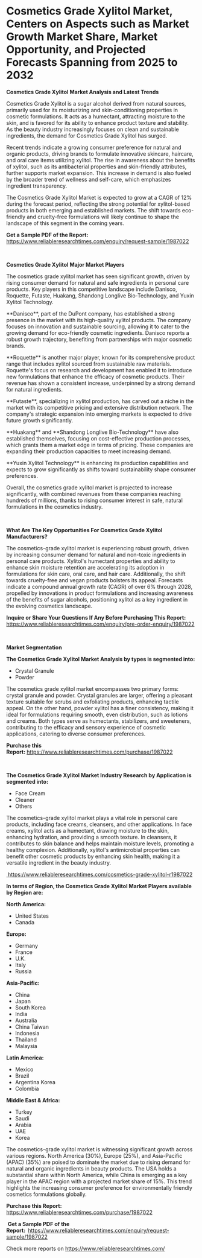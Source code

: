 <p><h1>Cosmetics Grade Xylitol Market, Centers on Aspects such as Market Growth Market Share, Market Opportunity, and Projected Forecasts Spanning from 2025 to 2032</h1></p><p><strong>Cosmetics Grade Xylitol Market Analysis and Latest Trends</strong></p>
<p><p>Cosmetics Grade Xylitol is a sugar alcohol derived from natural sources, primarily used for its moisturizing and skin-conditioning properties in cosmetic formulations. It acts as a humectant, attracting moisture to the skin, and is favored for its ability to enhance product texture and stability. As the beauty industry increasingly focuses on clean and sustainable ingredients, the demand for Cosmetics Grade Xylitol has surged. </p><p>Recent trends indicate a growing consumer preference for natural and organic products, driving brands to formulate innovative skincare, haircare, and oral care items utilizing xylitol. The rise in awareness about the benefits of xylitol, such as its antibacterial properties and skin-friendly attributes, further supports market expansion. This increase in demand is also fueled by the broader trend of wellness and self-care, which emphasizes ingredient transparency.</p><p>The Cosmetics Grade Xylitol Market is expected to grow at a CAGR of 12% during the forecast period, reflecting the strong potential for xylitol-based products in both emerging and established markets. The shift towards eco-friendly and cruelty-free formulations will likely continue to shape the landscape of this segment in the coming years.</p></p>
<p><strong>Get a Sample PDF of the Report:&nbsp;</strong> <a href="https://www.reliableresearchtimes.com/enquiry/request-sample/1987022?utm_campaign=3532&utm_medium=2&utm_source=Github&utm_content=ia&utm_term=03042025&utm_id=cosmetics-grade-xylitol">https://www.reliableresearchtimes.com/enquiry/request-sample/1987022</a></p>
<p>&nbsp;</p>
<p><strong>Cosmetics Grade Xylitol Major Market Players</strong></p>
<p><p>The cosmetics grade xylitol market has seen significant growth, driven by rising consumer demand for natural and safe ingredients in personal care products. Key players in this competitive landscape include Danisco, Roquette, Futaste, Huakang, Shandong Longlive Bio-Technology, and Yuxin Xylitol Technology.</p><p>**Danisco**, part of the DuPont company, has established a strong presence in the market with its high-quality xylitol products. The company focuses on innovation and sustainable sourcing, allowing it to cater to the growing demand for eco-friendly cosmetic ingredients. Danisco reports a robust growth trajectory, benefiting from partnerships with major cosmetic brands.</p><p>**Roquette** is another major player, known for its comprehensive product range that includes xylitol sourced from sustainable raw materials. Roquette's focus on research and development has enabled it to introduce new formulations that enhance the efficacy of cosmetic products. Their revenue has shown a consistent increase, underpinned by a strong demand for natural ingredients.</p><p>**Futaste**, specializing in xylitol production, has carved out a niche in the market with its competitive pricing and extensive distribution network. The company's strategic expansion into emerging markets is expected to drive future growth significantly.</p><p>**Huakang** and **Shandong Longlive Bio-Technology** have also established themselves, focusing on cost-effective production processes, which grants them a market edge in terms of pricing. These companies are expanding their production capacities to meet increasing demand.</p><p>**Yuxin Xylitol Technology** is enhancing its production capabilities and expects to grow significantly as shifts toward sustainability shape consumer preferences. </p><p>Overall, the cosmetics grade xylitol market is projected to increase significantly, with combined revenues from these companies reaching hundreds of millions, thanks to rising consumer interest in safe, natural formulations in the cosmetics industry.</p></p>
<p>&nbsp;</p>
<p><strong>What Are The Key Opportunities For Cosmetics Grade Xylitol Manufacturers?</strong></p>
<p><p>The cosmetics-grade xylitol market is experiencing robust growth, driven by increasing consumer demand for natural and non-toxic ingredients in personal care products. Xylitol's humectant properties and ability to enhance skin moisture retention are accelerating its adoption in formulations for skin care, oral care, and hair care. Additionally, the shift towards cruelty-free and vegan products bolsters its appeal. Forecasts indicate a compound annual growth rate (CAGR) of over 6% through 2028, propelled by innovations in product formulations and increasing awareness of the benefits of sugar alcohols, positioning xylitol as a key ingredient in the evolving cosmetics landscape.</p></p>
<p><strong>Inquire or Share Your Questions If Any Before Purchasing This Report:</strong> <a href="https://www.reliableresearchtimes.com/enquiry/pre-order-enquiry/1987022?utm_campaign=3532&utm_medium=2&utm_source=Github&utm_content=ia&utm_term=03042025&utm_id=cosmetics-grade-xylitol">https://www.reliableresearchtimes.com/enquiry/pre-order-enquiry/1987022</a></p>
<p>&nbsp;</p>
<p><strong>Market Segmentation</strong></p>
<p><strong>The Cosmetics Grade Xylitol Market Analysis by types is segmented into:</strong></p>
<p><ul><li>Crystal Granule</li><li>Powder</li></ul></p>
<p><p>The cosmetics grade xylitol market encompasses two primary forms: crystal granule and powder. Crystal granules are larger, offering a pleasant texture suitable for scrubs and exfoliating products, enhancing tactile appeal. On the other hand, powder xylitol has a finer consistency, making it ideal for formulations requiring smooth, even distribution, such as lotions and creams. Both types serve as humectants, stabilizers, and sweeteners, contributing to the efficacy and sensory experience of cosmetic applications, catering to diverse consumer preferences.</p></p>
<p><strong>Purchase this Report:&nbsp;</strong><a href="https://www.reliableresearchtimes.com/purchase/1987022?utm_campaign=3532&utm_medium=2&utm_source=Github&utm_content=ia&utm_term=03042025&utm_id=cosmetics-grade-xylitol">https://www.reliableresearchtimes.com/purchase/1987022</a></p>
<p>&nbsp;</p>
<p><strong>The Cosmetics Grade Xylitol Market Industry Research by Application is segmented into:</strong></p>
<p><ul><li>Face Cream</li><li>Cleaner</li><li>Others</li></ul></p>
<p><p>The cosmetics-grade xylitol market plays a vital role in personal care products, including face creams, cleansers, and other applications. In face creams, xylitol acts as a humectant, drawing moisture to the skin, enhancing hydration, and providing a smooth texture. In cleansers, it contributes to skin balance and helps maintain moisture levels, promoting a healthy complexion. Additionally, xylitol's antimicrobial properties can benefit other cosmetic products by enhancing skin health, making it a versatile ingredient in the beauty industry.</p></p>
<p><a href="https://www.reliableresearchtimes.com/cosmetics-grade-xylitol-r1987022?utm_campaign=3532&utm_medium=2&utm_source=Github&utm_content=ia&utm_term=03042025&utm_id=cosmetics-grade-xylitol">&nbsp;https://www.reliableresearchtimes.com/cosmetics-grade-xylitol-r1987022</a></p>
<p><strong>In terms of Region, the Cosmetics Grade Xylitol Market Players available by Region are:</strong></p>
<p>
    <p> <strong> North America: </strong>
        <ul>
            <li>United States</li>
            <li>Canada</li>
        </ul>
        </p> 
    <p> <strong> Europe: </strong>
        <ul>
            <li>Germany</li>
            <li>France</li>
            <li>U.K.</li>
            <li>Italy</li>
            <li>Russia</li>
        </ul>
        </p> 
    <p> <strong> Asia-Pacific: </strong>
        <ul>
            <li>China</li>
            <li>Japan</li>
            <li>South Korea</li>
            <li>India</li>
            <li>Australia</li>
            <li>China Taiwan</li>
            <li>Indonesia</li>
            <li>Thailand</li>
            <li>Malaysia</li>
        </ul>
        </p> 
    <p> <strong> Latin America: </strong>
        <ul>
            <li>Mexico</li>
            <li>Brazil</li>
            <li>Argentina Korea</li>
            <li>Colombia</li>
        </ul>
        </p> 
    <p> <strong> Middle East & Africa: </strong>
        <ul>
            <li>Turkey</li>
            <li>Saudi</li>
            <li>Arabia</li>
            <li>UAE</li>
            <li>Korea</li>
        </ul>
    </p>
    </p>
<p><p>The cosmetics-grade xylitol market is witnessing significant growth across various regions. North America (30%), Europe (25%), and Asia-Pacific (APAC) (35%) are poised to dominate the market due to rising demand for natural and organic ingredients in beauty products. The USA holds a substantial share within North America, while China is emerging as a key player in the APAC region with a projected market share of 15%. This trend highlights the increasing consumer preference for environmentally friendly cosmetics formulations globally.</p></p>
<p><strong>Purchase this Report: </strong><a href="https://www.reliableresearchtimes.com/purchase/1987022?utm_campaign=3532&utm_medium=2&utm_source=Github&utm_content=ia&utm_term=03042025&utm_id=cosmetics-grade-xylitol">https://www.reliableresearchtimes.com/purchase/1987022</a></p>
<p>&nbsp;<strong>Get a Sample PDF of the Report:&nbsp;&nbsp;</strong><a href="https://www.reliableresearchtimes.com/enquiry/request-sample/1987022?utm_campaign=3532&utm_medium=2&utm_source=Github&utm_content=ia&utm_term=03042025&utm_id=cosmetics-grade-xylitol">https://www.reliableresearchtimes.com/enquiry/request-sample/1987022</a></p>
<p><strong></strong></p>
<p>Check more reports on <a href="https://www.reliableresearchtimes.com/?utm_campaign=3532&utm_medium=2&utm_source=Github&utm_content=ia&utm_term=03042025&utm_id=cosmetics-grade-xylitol">https://www.reliableresearchtimes.com/</a></p>